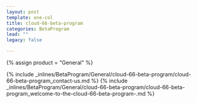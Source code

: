```yaml
---
layout: post
template: one-col
title: cloud-66-beta-program
categories: BetaProgram
lead: ""
legacy: false

---
```

{% assign product = "General" %}

{% include _inlines/BetaProgram/General/cloud-66-beta-program/cloud-66-beta-program_contact-us.md %}
{% include _inlines/BetaProgram/General/cloud-66-beta-program/cloud-66-beta-program_welcome-to-the-cloud-66-beta-program-.md %}
